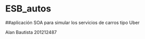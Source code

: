 # ESB_autos
##aplicación SOA para simular los servicios de carros tipo Uber


Alan Bautista
201212487
